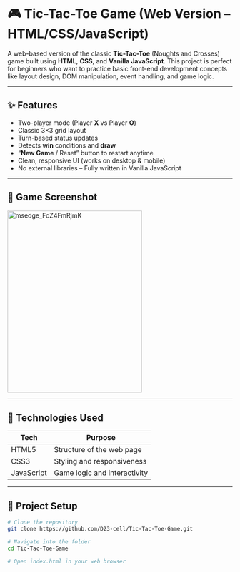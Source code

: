 # 🎮 Tic-Tac-Toe Game (Web Version – HTML/CSS/JavaScript)

A web-based version of the classic **Tic-Tac-Toe** (Noughts and Crosses) game built using **HTML**, **CSS**, and **Vanilla JavaScript**. This project is perfect for beginners who want to practice basic front-end development concepts like layout design, DOM manipulation, event handling, and game logic.

---

## ✨ Features

- Two-player mode (Player **X** vs Player **O**)
- Classic 3×3 grid layout
- Turn-based status updates
- Detects **win** conditions and **draw**
- “**New Game** / Reset” button to restart anytime
- Clean, responsive UI (works on desktop & mobile)
- No external libraries – Fully written in Vanilla JavaScript

---

## 📸 Game Screenshot


<img width="301" height="408" alt="msedge_FoZ4FmRjmK" src="https://github.com/user-attachments/assets/54d68db4-aac0-4df6-b90a-6cb54860c936" />

---

## 🔧 Technologies Used

| Tech         | Purpose                     |
|-------------|-----------------------------|
| HTML5       | Structure of the web page    |
| CSS3        | Styling and responsiveness   |
| JavaScript  | Game logic and interactivity |

---

## 📂 Project Setup

```bash
# Clone the repository
git clone https://github.com/D23-cell/Tic-Tac-Toe-Game.git

# Navigate into the folder
cd Tic-Tac-Toe-Game

# Open index.html in your web browser
